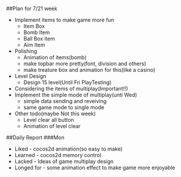 ##Plan for 7/21 week
 - Implement items to make game more fun
   - Item Box
   - Bomb Item
   - Ball Box item
   - Aim Item
 - Polishing
   - Animation of items(bomb)
   - make topbar more pretty(font, division and others)
   - make treature box and animation for this(like a casino)
 - Level Design
   - Design 15 level(Until Fri PlayTesting)
 - Considering the items of multiplay(Important!!)
 - Implement the simple mode of multiplay(unti Wed)
   - simple data sending and reveiving
   - same game mode to single mode
 - Other todo(maybe Not this week)
   - Level clear all button
   - Animation of level clear

##Daily Report
###Mon
- Liked - cocos2d animation(so easy to make)
- Learned - cocos2d memory control 
- Lacked - Ideas of game multiplay design
- Longed for - some animation effect to make game more enjoyable
